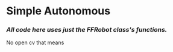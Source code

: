 # **Simple Autonomous**
### *All code here uses just the FFRobot class's functions.*

No open cv that means
